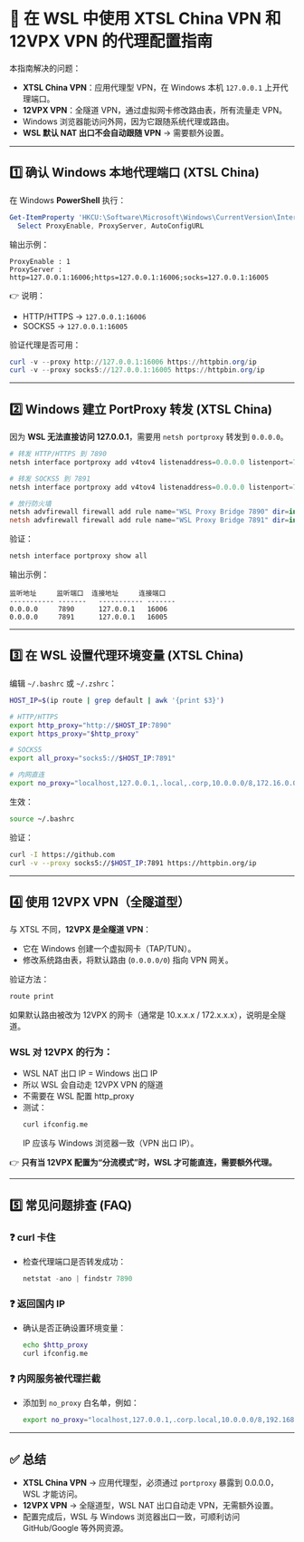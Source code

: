 
# 🐧 在 WSL 中使用 XTSL China VPN 和 12VPX VPN 的代理配置指南

本指南解决的问题：  
- **XTSL China VPN**：应用代理型 VPN，在 Windows 本机 `127.0.0.1` 上开代理端口。  
- **12VPX VPN**：全隧道 VPN，通过虚拟网卡修改路由表，所有流量走 VPN。  
- Windows 浏览器能访问外网，因为它跟随系统代理或路由。  
- **WSL 默认 NAT 出口不会自动跟随 VPN** → 需要额外设置。  

---

## 1️⃣ 确认 Windows 本地代理端口 (XTSL China)

在 Windows **PowerShell** 执行：

```powershell
Get-ItemProperty 'HKCU:\Software\Microsoft\Windows\CurrentVersion\Internet Settings' |
  Select ProxyEnable, ProxyServer, AutoConfigURL
```

输出示例：

```
ProxyEnable : 1
ProxyServer : http=127.0.0.1:16006;https=127.0.0.1:16006;socks=127.0.0.1:16005
```

👉 说明：  
- HTTP/HTTPS → `127.0.0.1:16006`  
- SOCKS5 → `127.0.0.1:16005`  

验证代理是否可用：

```powershell
curl -v --proxy http://127.0.0.1:16006 https://httpbin.org/ip
curl -v --proxy socks5://127.0.0.1:16005 https://httpbin.org/ip
```

---

## 2️⃣ Windows 建立 PortProxy 转发 (XTSL China)

因为 **WSL 无法直接访问 127.0.0.1**，需要用 `netsh portproxy` 转发到 `0.0.0.0`。

```powershell
# 转发 HTTP/HTTPS 到 7890
netsh interface portproxy add v4tov4 listenaddress=0.0.0.0 listenport=7890 connectaddress=127.0.0.1 connectport=16006

# 转发 SOCKS5 到 7891
netsh interface portproxy add v4tov4 listenaddress=0.0.0.0 listenport=7891 connectaddress=127.0.0.1 connectport=16005

# 放行防火墙
netsh advfirewall firewall add rule name="WSL Proxy Bridge 7890" dir=in action=allow protocol=TCP localport=7890
netsh advfirewall firewall add rule name="WSL Proxy Bridge 7891" dir=in action=allow protocol=TCP localport=7891
```

验证：

```powershell
netsh interface portproxy show all
```

输出示例：

```
监听地址     监听端口  连接地址     连接端口
----------- -------   ----------- -------
0.0.0.0     7890      127.0.0.1   16006
0.0.0.0     7891      127.0.0.1   16005
```

---

## 3️⃣ 在 WSL 设置代理环境变量 (XTSL China)

编辑 `~/.bashrc` 或 `~/.zshrc`：

```bash
HOST_IP=$(ip route | grep default | awk '{print $3}')

# HTTP/HTTPS
export http_proxy="http://$HOST_IP:7890"
export https_proxy="$http_proxy"

# SOCKS5
export all_proxy="socks5://$HOST_IP:7891"

# 内网直连
export no_proxy="localhost,127.0.0.1,.local,.corp,10.0.0.0/8,172.16.0.0/12,192.168.0.0/16"
```

生效：

```bash
source ~/.bashrc
```

验证：

```bash
curl -I https://github.com
curl -v --proxy socks5://$HOST_IP:7891 https://httpbin.org/ip
```

---

## 4️⃣ 使用 12VPX VPN（全隧道型）

与 XTSL 不同，**12VPX 是全隧道 VPN**：  
- 它在 Windows 创建一个虚拟网卡（TAP/TUN）。  
- 修改系统路由表，将默认路由 (`0.0.0.0/0`) 指向 VPN 网关。  

验证方法：

```powershell
route print
```

如果默认路由被改为 12VPX 的网卡（通常是 10.x.x.x / 172.x.x.x），说明是全隧道。  

### WSL 对 12VPX 的行为：
- WSL NAT 出口 IP = Windows 出口 IP  
- 所以 WSL 会自动走 12VPX VPN 的隧道  
- 不需要在 WSL 配置 http_proxy  
- 测试：
  ```bash
  curl ifconfig.me
  ```
  IP 应该与 Windows 浏览器一致（VPN 出口 IP）。

👉 **只有当 12VPX 配置为“分流模式”时，WSL 才可能直连，需要额外代理。**

---

## 5️⃣ 常见问题排查 (FAQ)

### ❓ curl 卡住  
- 检查代理端口是否转发成功：  
  ```powershell
  netstat -ano | findstr 7890
  ```

### ❓ 返回国内 IP  
- 确认是否正确设置环境变量：  
  ```bash
  echo $http_proxy
  curl ifconfig.me
  ```

### ❓ 内网服务被代理拦截  
- 添加到 `no_proxy` 白名单，例如：  
  ```bash
  export no_proxy="localhost,127.0.0.1,.corp.local,10.0.0.0/8,192.168.0.0/16"
  ```

---

## ✅ 总结

- **XTSL China VPN** → 应用代理型，必须通过 `portproxy` 暴露到 0.0.0.0，WSL 才能访问。  
- **12VPX VPN** → 全隧道型，WSL NAT 出口自动走 VPN，无需额外设置。  
- 配置完成后，WSL 与 Windows 浏览器出口一致，可顺利访问 GitHub/Google 等外网资源。
